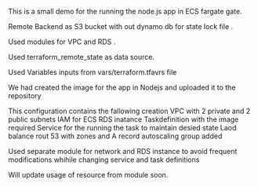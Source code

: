 This is a small demo for the running the node.js  app in ECS fargate gate.

Remote Backend as S3 bucket with out dynamo db for state lock file .

Used modules for VPC and RDS .

Used terraform_remote_state as data source.

Used Variables inputs from vars/terraform.tfavrs file

We had created the image for the app in Nodejs and uploaded it to the repository

This configuration contains the fallowing creation
    VPC with 2 private and 2 public subnets
    IAM for ECS 
    RDS inatance
    Taskdefinition with the image required
    Service for the running the task to maintain desied state
    Laod balance 
    rout 53 with zones and A record
    autoscaling group added

Used separate module for network and RDS instance to avoid frequent modifications 
whihile changing service and task definitions

Will update usage of resource from module soon.
